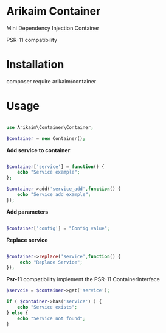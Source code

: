 # Arikaim Container
Mini Dependency Injection Container

PSR-11 compatibility

# Installation
composer require arikaim/container

# Usage 

```php 

use Arikaim\Container\Container;

$container = new Container();

```

**Add service to container**

```php 

$container['service'] = function() {
    echo "Service example";
};

$container->add('service_add',function() {
    echo "Service add example";
});

```
**Add parameters** 

```php

$container['config'] = "Config value";

```

**Replace service**  

```php

$container->replace('service',function() {
     echo "Replace Service";
});

```

**Psr-11** compatibility implement the PSR-11 ContainerInterface

```php
$servcie = $container->get('service');

if ( $container->has('service') ) {
    echo "Service exists";
} else {
    echo "Service not found";
}
```
